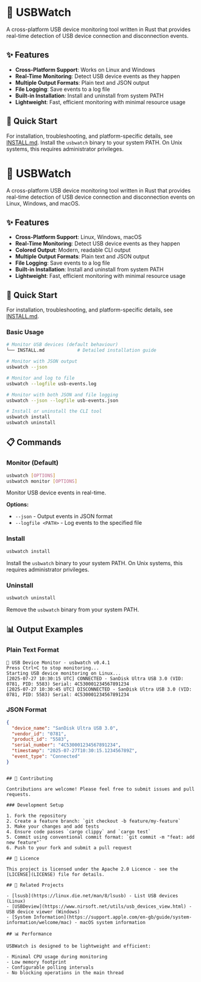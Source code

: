 # 🔌 USBWatch

A cross-platform USB device monitoring tool written in Rust that provides real-time detection of USB device connection and disconnection events.

## ✨ Features

- **Cross-Platform Support**: Works on Linux and Windows
- **Real-Time Monitoring**: Detect USB device events as they happen
- **Multiple Output Formats**: Plain text and JSON output
- **File Logging**: Save events to a log file
- **Built-in Installation**: Install and uninstall from system PATH
- **Lightweight**: Fast, efficient monitoring with minimal resource usage

## 🚀 Quick Start

For installation, troubleshooting, and platform-specific details, see [INSTALL.md](INSTALL.md).
Install the `usbwatch` binary to your system PATH. On Unix systems, this requires administrator privileges.

# 🔌 USBWatch

A cross-platform USB device monitoring tool written in Rust that provides real-time detection of USB device connection and disconnection events on Linux, Windows, and macOS.

## ✨ Features

- **Cross-Platform Support**: Linux, Windows, macOS
- **Real-Time Monitoring**: Detect USB device events as they happen
- **Colored Output**: Modern, readable CLI output
- **Multiple Output Formats**: Plain text and JSON output
- **File Logging**: Save events to a log file
- **Built-in Installation**: Install and uninstall from system PATH
- **Lightweight**: Fast, efficient monitoring with minimal resource usage

## 🚀 Quick Start

For installation, troubleshooting, and platform-specific details, see [INSTALL.md](INSTALL.md).

### Basic Usage

```bash
# Monitor USB devices (default behaviour)
└── INSTALL.md            # Detailed installation guide

# Monitor with JSON output
usbwatch --json

# Monitor and log to file
usbwatch --logfile usb-events.log

# Monitor with both JSON and file logging
usbwatch --json --logfile usb-events.json

# Install or uninstall the CLI tool
usbwatch install
usbwatch uninstall
```

## 📋 Commands

### Monitor (Default)

```bash
usbwatch [OPTIONS]
usbwatch monitor [OPTIONS]
```

Monitor USB device events in real-time.

**Options:**

- `--json` - Output events in JSON format
- `--logfile <PATH>` - Log events to the specified file

### Install

```bash
usbwatch install
```

Install the `usbwatch` binary to your system PATH. On Unix systems, this requires administrator privileges.

### Uninstall

```bash
usbwatch uninstall
```

Remove the `usbwatch` binary from your system PATH.

## 📊 Output Examples

### Plain Text Format

```
🔌 USB Device Monitor - usbwatch v0.4.1
Press Ctrl+C to stop monitoring...
Starting USB device monitoring on Linux...
[2025-07-27 10:30:15 UTC] CONNECTED - SanDisk Ultra USB 3.0 (VID: 0781, PID: 5583) Serial: 4C530001234567891234
[2025-07-27 10:30:45 UTC] DISCONNECTED - SanDisk Ultra USB 3.0 (VID: 0781, PID: 5583) Serial: 4C530001234567891234
```

### JSON Format

```json
{
  "device_name": "SanDisk Ultra USB 3.0",
  "vendor_id": "0781",
  "product_id": "5583",
  "serial_number": "4C530001234567891234",
  "timestamp": "2025-07-27T10:30:15.123456789Z",
  "event_type": "Connected"
}
```

```

## 🤝 Contributing

Contributions are welcome! Please feel free to submit issues and pull requests.

### Development Setup

1. Fork the repository
2. Create a feature branch: `git checkout -b feature/my-feature`
3. Make your changes and add tests
4. Ensure code passes `cargo clippy` and `cargo test`
5. Commit using conventional commit format: `git commit -m "feat: add new feature"`
6. Push to your fork and submit a pull request

## 📄 Licence

This project is licensed under the Apache 2.0 Licence - see the [LICENSE](LICENSE) file for details.

## 🔗 Related Projects

- [lsusb](https://linux.die.net/man/8/lsusb) - List USB devices (Linux)
- [USBDeview](https://www.nirsoft.net/utils/usb_devices_view.html) - USB device viewer (Windows)
- [System Information](https://support.apple.com/en-gb/guide/system-information/welcome/mac) - macOS system information

## 📊 Performance

USBWatch is designed to be lightweight and efficient:

- Minimal CPU usage during monitoring
- Low memory footprint
- Configurable polling intervals
- No blocking operations in the main thread
```
